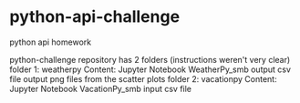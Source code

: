 # python-api-challenge
python api homework

python-challenge repository has 2 folders (instructions weren't very clear)
folder 1: weatherpy
Content: Jupyter Notebook WeatherPy_smb
output csv file
output png files from the scatter plots
folder 2: vacationpy
Content:
Jupyter Notebook VacationPy_smb
input csv file

